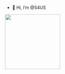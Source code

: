 - 👋 Hi, I’m @S4US
<!---
S4US/S4US is a ✨ special ✨ repository because its `README.md` (this file) appears on your GitHub profile.
You can click the Preview link to take a look at your changes.
--->
<img height="180em" src="https://github-readme-stats.vercel.app/api?S4US=Gapur&show_icons=true&hide_border=true&&count_private=true&include_all_commits=true" />
